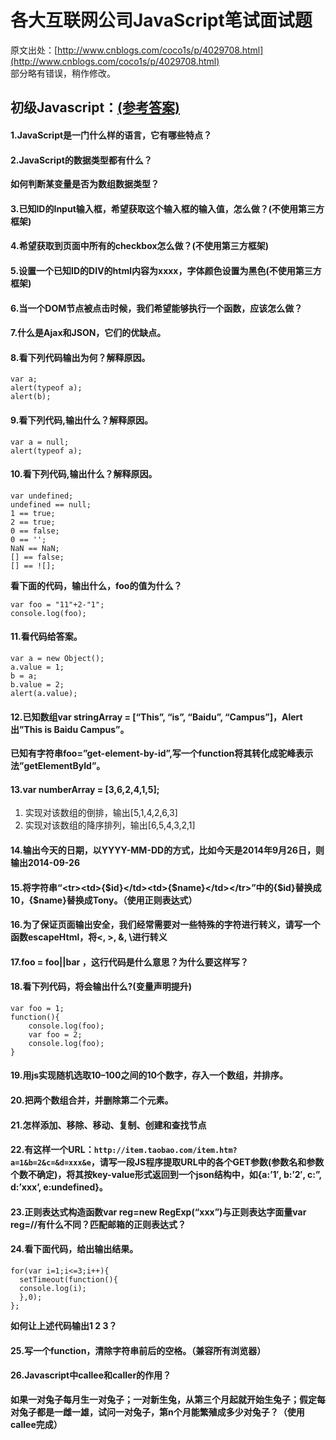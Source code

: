 # 各大互联网公司JavaScript笔试面试题

原文出处：[http://www.cnblogs.com/coco1s/p/4029708.html](http://www.cnblogs.com/coco1s/p/4029708.html)   
部分略有错误，稍作修改。

## 初级Javascript：[(参考答案)](https://github.com/Clark-Zhao/Javascript-exercises/blob/master/%E5%88%9D%E7%BA%A7JavaScript%E7%AD%94%E6%A1%88.md)

#### 1.JavaScript是一门什么样的语言，它有哪些特点？

#### 2.JavaScript的数据类型都有什么？

**如何判断某变量是否为数组数据类型？**

#### 3.已知ID的Input输入框，希望获取这个输入框的输入值，怎么做？(不使用第三方框架)

#### 4.希望获取到页面中所有的checkbox怎么做？(不使用第三方框架)

#### 5.设置一个已知ID的DIV的html内容为xxxx，字体颜色设置为黑色(不使用第三方框架)


#### 6.当一个DOM节点被点击时候，我们希望能够执行一个函数，应该怎么做？

#### 7.什么是Ajax和JSON，它们的优缺点。

#### 8.看下列代码输出为何？解释原因。

    var a;
    alert(typeof a);
    alert(b);

####  9.看下列代码,输出什么？解释原因。

    var a = null;
    alert(typeof a);

#### 10.看下列代码,输出什么？解释原因。

    var undefined;
    undefined == null;
    1 == true;
    2 == true;
    0 == false;
    0 == '';
    NaN == NaN;
    [] == false;
    [] == ![];

**看下面的代码，输出什么，foo的值为什么？**

    var foo = "11"+2-"1";
    console.log(foo);

####  11.看代码给答案。

    var a = new Object();
    a.value = 1;
    b = a;
    b.value = 2;
    alert(a.value);

#### 12.已知数组var stringArray = [“This”, “is”, “Baidu”, “Campus”]，Alert出”This is Baidu Campus”。

**已知有字符串foo=”get-element-by-id”,写一个function将其转化成驼峰表示法”getElementById”。**

#### 13.var numberArray = [3,6,2,4,1,5];

1. 实现对该数组的倒排，输出[5,1,4,2,6,3]   
1. 实现对该数组的降序排列，输出[6,5,4,3,2,1]

#### 14.输出今天的日期，以YYYY-MM-DD的方式，比如今天是2014年9月26日，则输出2014-09-26

#### 15.将字符串“&lt;tr&gt;&lt;td&gt;{$id}&lt;/td&gt;&lt;td&gt;{$name}&lt;/td&gt;&lt;/tr&gt;”中的{$id}替换成10，{$name}替换成Tony。（使用正则表达式）

#### 16.为了保证页面输出安全，我们经常需要对一些特殊的字符进行转义，请写一个函数escapeHtml，将<, >, &, \进行转义

#### 17.foo = foo||bar ，这行代码是什么意思？为什么要这样写？

#### 18.看下列代码，将会输出什么?(变量声明提升)

    var foo = 1;
    function(){
    	console.log(foo);
    	var foo = 2;
    	console.log(foo);
    }

#### 19.用js实现随机选取10–100之间的10个数字，存入一个数组，并排序。

#### 20.把两个数组合并，并删除第二个元素。

#### 21.怎样添加、移除、移动、复制、创建和查找节点

#### 22.有这样一个URL：`http://item.taobao.com/item.htm?a=1&b=2&c=&d=xxx&e`，请写一段JS程序提取URL中的各个GET参数(参数名和参数个数不确定)，将其按key-value形式返回到一个json结构中，如{a:’1′, b:’2′, c:”, d:’xxx’, e:undefined}。

#### 23.正则表达式构造函数var reg=new RegExp(“xxx”)与正则表达字面量var reg=//有什么不同？匹配邮箱的正则表达式？

#### 24.看下面代码，给出输出结果。

    for(var i=1;i<=3;i++){
      setTimeout(function(){
      console.log(i);
      },0);  
    };

**如何让上述代码输出1 2 3？**

#### 25.写一个function，清除字符串前后的空格。（兼容所有浏览器）

#### 26.Javascript中callee和caller的作用？

**如果一对兔子每月生一对兔子；一对新生兔，从第三个月起就开始生兔子；假定每对兔子都是一雌一雄，试问一对兔子，第n个月能繁殖成多少对兔子？（使用callee完成）**